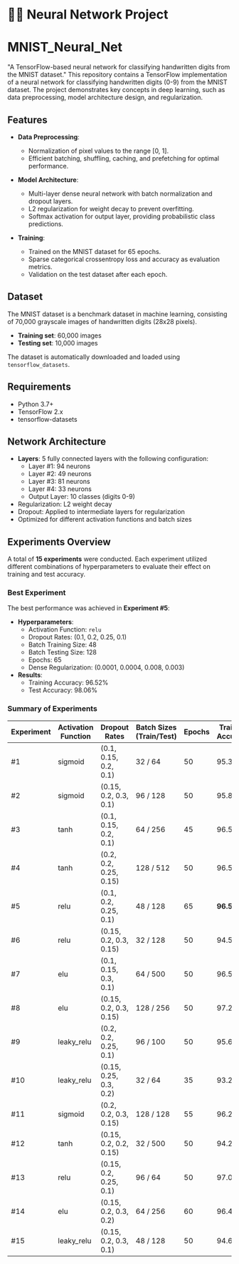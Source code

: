 # 🤖🧠 Neural Network Project
# MNIST_Neural_Net
"A TensorFlow-based neural network for classifying handwritten digits from the MNIST dataset."
This repository contains a TensorFlow implementation of a neural network for classifying handwritten digits (0-9) from the MNIST dataset. The project demonstrates key concepts in deep learning, such as data preprocessing, model architecture design, and regularization.

## Features

- **Data Preprocessing**: 
  - Normalization of pixel values to the range [0, 1].
  - Efficient batching, shuffling, caching, and prefetching for optimal performance.
  
- **Model Architecture**:
  - Multi-layer dense neural network with batch normalization and dropout layers.
  - L2 regularization for weight decay to prevent overfitting.
  - Softmax activation for output layer, providing probabilistic class predictions.

- **Training**:
  - Trained on the MNIST dataset for 65 epochs.
  - Sparse categorical crossentropy loss and accuracy as evaluation metrics.
  - Validation on the test dataset after each epoch.

## Dataset

The MNIST dataset is a benchmark dataset in machine learning, consisting of 70,000 grayscale images of handwritten digits (28x28 pixels). 

- **Training set**: 60,000 images
- **Testing set**: 10,000 images

The dataset is automatically downloaded and loaded using `tensorflow_datasets`.

## Requirements

- Python 3.7+
- TensorFlow 2.x
- tensorflow-datasets

## Network Architecture

- **Layers**: 5 fully connected layers with the following configuration:
  - Layer #1: 94 neurons
  - Layer #2: 49 neurons
  - Layer #3: 81 neurons
  - Layer #4: 33 neurons
  - Output Layer: 10 classes (digits 0-9)
- Regularization: L2 weight decay
- Dropout: Applied to intermediate layers for regularization
- Optimized for different activation functions and batch sizes

## Experiments Overview

A total of **15 experiments** were conducted. Each experiment utilized different combinations of hyperparameters to evaluate their effect on training and test accuracy. 

### Best Experiment
The best performance was achieved in **Experiment #5**:
- **Hyperparameters**:
  - Activation Function: `relu`
  - Dropout Rates: (0.1, 0.2, 0.25, 0.1)
  - Batch Training Size: 48
  - Batch Testing Size: 128
  - Epochs: 65
  - Dense Regularization: (0.0001, 0.0004, 0.008, 0.003)
- **Results**:
  - Training Accuracy: 96.52%
  - Test Accuracy: 98.06%

### Summary of Experiments

| Experiment | Activation Function  | Dropout Rates            | Batch Sizes (Train/Test)| Epochs | Training Accuracy | Test Accuracy |
|------------|----------------------|--------------------------|-------------------------|--------|-------------------|---------------|
| #1         | sigmoid              | (0.1, 0.15, 0.2, 0.1)    | 32 / 64                 | 50     | 95.30%            | 97.64%        |
| #2         | sigmoid              | (0.15, 0.2, 0.3, 0.1)    | 96 / 128                | 50     | 95.85%            | 97.40%        |
| #3         | tanh                 | (0.1, 0.15, 0.2, 0.1)    | 64 / 256                | 45     | 96.50%            | 97.49%        |
| #4         | tanh                 | (0.2, 0.2, 0.25, 0.15)   | 128 / 512               | 50     | 96.56%            | 97.32%        |
| #5         | relu                 | (0.1, 0.2, 0.25, 0.1)    | 48 / 128                | 65     | **96.52%**        | **98.06%**    |
| #6         | relu                 | (0.15, 0.2, 0.3, 0.15)   | 32 / 128                | 50     | 94.51%            | 97.83%        |
| #7         | elu                  | (0.1, 0.15, 0.3, 0.1)    | 64 / 500                | 50     | 96.50%            | 97.93%        |
| #8         | elu                  | (0.15, 0.2, 0.3, 0.15)   | 128 / 256               | 50     | 97.21%            | 97.89%        |
| #9         | leaky_relu           | (0.2, 0.2, 0.25, 0.1)    | 96 / 100                | 50     | 95.69%            | 97.51%        |
| #10        | leaky_relu           | (0.15, 0.25, 0.3, 0.2)   | 32 / 64                 | 35     | 93.28%            | 97.08%        |
| #11        | sigmoid              | (0.2, 0.2, 0.3, 0.15)    | 128 / 128               | 55     | 96.28%            | 97.40%        |
| #12        | tanh                 | (0.15, 0.2, 0.2, 0.15)   | 32 / 500                | 50     | 94.29%            | 97.31%        |
| #13        | relu                 | (0.15, 0.2, 0.25, 0.1)   | 96 / 64                 | 50     | 97.06%            | 97.85%        |
| #14        | elu                  | (0.15, 0.2, 0.3, 0.2)    | 64 / 256                | 60     | 96.46%            | 97.86%        |
| #15        | leaky_relu           | (0.15, 0.2, 0.3, 0.1)    | 48 / 128                | 50     | 94.65%            | 97.04%        |
